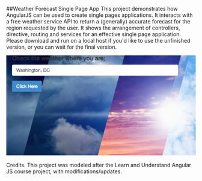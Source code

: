 ##Weather Forecast Single Page App 
This project demonstrates how AngularJS can be used to create single pages applications. It interacts with a free weather service API to return a (generally) accurate forecast for the region requested by the user. It shows the arrangement of controllers, directive, routing and services for an effective single page application. Please download and run on a local host if you'd like to use the unfinished version, or you can wait for the final version. 

![Preview](https://github.com/ChrisB55/Weather-App/blob/master/preview.png)



Credits. 
This project was modeled after the Learn and Understand Angular JS course project, with modifications/updates. 

